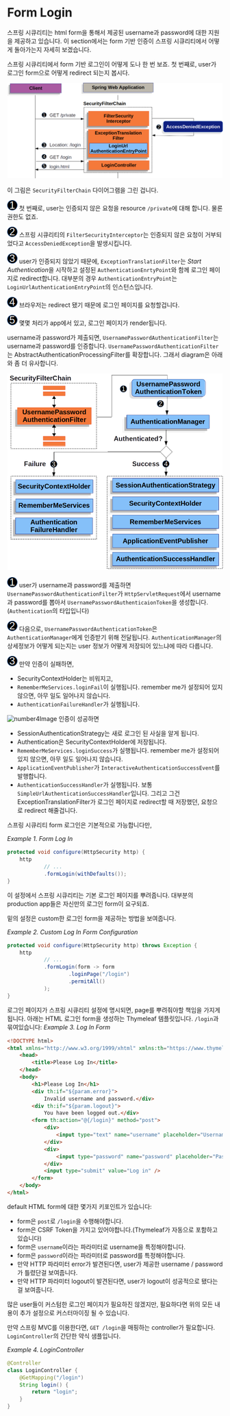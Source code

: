 # Form Login
스프링 시큐리티는 html form을 통해서 제공된 username과 password에 대한 지원을 제공하고 있습니다. 이 section에서는 form 기반 인증이 스프링 시큐리티에서 어떻게 돌아가는지 자세히 보겠습니다.

스프링 시큐리티에서 form 기반 로그인이 어떻게 도나 한 번 보죠. 첫 번째로, user가 로그인 form으로 어떻게 redirect 되는지 봅시다.

![LoginUrlAuthenticationEntryPointImage](../../../image/loginurlauthenticationentrypoint.png)

이 그림은 `SecurityFilterChain` 다이어그램을 그린 겁니다.

![number1Image](../../../image/number_1.png) 첫 번째로, user는 인증되지 않은 요청을 resource `/private`에 대해 합니다. 물론 권한도 없죠.

![number2Image](../../../image/number_2.png) 스프링 시큐리티의 `FilterSecurityInterceptor`는 인증되지 않은 요청이 거부되었다고 `AccessDeniedException`을 발생시킵니다.

![number3Image](../../../image/number_3.png) user가 인증되지 않았기 때문에, `ExceptionTranslationFilter`는 *Start Authentication*을 시작하고 설정된 `AuthenticationEnrtyPoint`와 함께 로그인 페이지로 redirect합니다. 대부분의 경우 `AuthenticationEntryPoint`는 `LoginUrlAuthenticationEntryPoint`의 인스턴스입니다.

![number4Image](../../../image/number_4.png) 브라우저는 redirect 됐기 때문에 로그인 페이지를 요청할겁니다.

![number5Image](../../../image/number_5.png) 몇몇 처리가 app에서 있고, 로그인 페이지가 render됩니다.

username과 password가 제출되면, `UsernamePasswordAuthenticationFilter`는 username과 password를 인증합니다. `UsernamePasswordAuthenticationFilter`는 AbstractAuthenticationProcessingFilter를 확장합니다. 그래서 diagram은 아래와 좀 더 유사합니다.

![UsernamePasswordAuthenticationFilterImage](../../../image/usernamepasswordauthenticationfilter.png)

![number1Image](../../../image/number_1.png) user가 username과 password를 제출하면 `UsernamePasswordAuthenticationFilter`가 `HttpServletRequest`에서 username과 password를 뽑아서 `UsernamePasswordAuthenticaionToken`을 생성합니다.(`Authentication`의 타입입니다)

![number2Image](../../../image/number_2.png) 다음으로, `UsernamePasswordAuthenticationToken`은 `AuthenticationManager`에게 인증받기 위해 전달됩니다. `AuthenticationManager`의 상세정보가 어떻게 되는지는 user 정보가 어떻게 저장되어 있느냐에 따라 다릅니다.

![number3Image](../../../image/number_3.png) 만약 인증이 실패하면,
- SecurityContextHolder는 비워지고,
- `RememberMeServices.loginFail`이 실행됩니다. remember me가 설정되어 있지 않으면, 아무 일도 일어나지 않습니다.
- `AuthenticationFailureHandler`가 실행됩니다.

![number4Image](../image/number_4.png) 인증이 성공하면
- SessionAuthenticationStrategy는 새로 로그인 된 사실을 알게 됩니다.
- Authentication은 SecurityContextHolder에 저장됩니다.
- `RememberMeServices.loginSuccess`가 실행됩니다. remember me가 설정되어 있지 않으면, 아무 일도 일어나지 않습니다.
- `ApplicationEventPublisher`가 `InteractiveAuthenticationSuccessEvent`를 발행합니다.
- `AuthenticationSuccessHandler`가 실행됩니다. 보통 `SimpleUrlAuthenticationSuccessHandler`입니다. 그리고 그건 ExceptionTranslationFilter가 로그인 페이지로 redirect할 때 저장했던, 요청으로 redirect 해줄겁니다.

스프링 시큐리티 form 로그인은 기본적으로 가능합니다만, 

*Example 1. Form Log In*
~~~java
protected void configure(HttpSecurity http) {
    http
            // ...
            .formLogin(withDefaults());
}
~~~
이 설정에서 스프링 시큐리티는 기본 로그인 페이지를 뿌려줍니다. 대부분의 production app들은 자신만의 로그인 form이 요구되죠.

밑의 설정은 custom한 로그인 form을 제공하는 방법을 보여줍니다.

*Example 2. Custom Log In Form Configuration*
~~~java
protected void configure(HttpSecurity http) throws Exception {
    http
            // ...
            .formLogin(form -> form
                    .loginPage("/login")
                    .permitAll()
            );
}
~~~
로그인 페이지가 스프링 시큐리티 설정에 명시되면, page를 뿌려줘야할 책임을 가지게 됩니다. 아래는 HTML 로그인 form을 생성하는 Thymeleaf 템플릿입니다. `/login`과 묶여있습니다:
*Example 3. Log In Form*
~~~html
<!DOCTYPE html>
<html xmlns="http://www.w3.org/1999/xhtml" xmlns:th="https://www.thymeleaf.org">
    <head>
        <title>Please Log In</title>
    </head>
    <body>
        <h1>Please Log In</h1>
        <div th:if="${param.error}">
            Invalid username and password.</div>
        <div th:if="${param.logout}">
            You have been logged out.</div>
        <form th:action="@{/login}" method="post">
            <div>
                <input type="text" name="username" placeholder="Username"/>
            </div>
            <div>
                <input type="password" name="password" placeholder="Password"/>
            </div>
            <input type="submit" value="Log in" />
        </form>
    </body>
</html>
~~~

default HTML form에 대한 몇가지 키포인트가 있습니다:
- form은 `post`로 `/login`을 수행해야합니다.
- form은 CSRF Token을 가지고 있어야합니다.(Thymeleaf가 자동으로 포함하고 있습니다)
- form은 `username`이라는 파라미터로 username을 특정해야합니다.
- form은 `password`이라는 파라미터로 password를 특정해야합니다.
- 만약 HTTP 파라미터 error가 발견된다면, user가 제공한 username / password가 틀렸단걸 보여줍니다.
- 만약 HTTP 파라미터 logout이 발견된다면, user가 logout이 성공적으로 됐다는걸 보여줍니다.

많은 user들이 커스텀한 로그인 페이지가 필요하진 않겠지만, 필요하다면 위의 모든 내용이 추가 설정으로 커스터마이징 될 수 있습니다.

만약 스프링 MVC를 이용한다면, `GET /login`을 매핑하는 controller가 필요합니다. `LoginController`의 간단한 약식 샘플입니다.

*Example 4. LoginController*
~~~java
@Controller
class LoginController {
    @GetMapping("/login")
    String login() {
        return "login";
    }
}
~~~